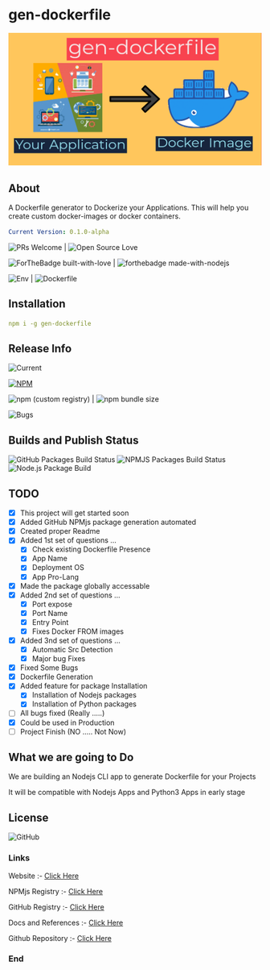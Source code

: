 # gen-dockerfile

![logo](https://raw.githubusercontent.com/DFCommunity/img-stack/master/Adobe_Post_20200912_0004510.9314596673956063.png)

## About

A Dockerfile generator to Dockerize your Applications.
This will help you create custom docker-images or docker containers.

```yaml
Current Version: 0.1.0-alpha
```

![PRs Welcome](https://img.shields.io/badge/PRs-welcome-brightgreen.svg?style=flat-square) | ![Open Source Love](https://badges.frapsoft.com/os/v1/open-source-150x25.png?v=103)

![ForTheBadge built-with-love](https://ForTheBadge.com/images/badges/built-with-love.svg) | ![forthebadge made-with-nodejs](https://ForTheBadge.com/images/badges/made-with-javascript.svg)

![Env](https://img.shields.io/badge/App%20Env-CLI%20compatible-yellow) | ![Dockerfile](https://img.shields.io/badge/Creates-Dockerfile-blue)

## Installation

```yaml
npm i -g gen-dockerfile
```

## Release Info

![Current](https://badgen.net/badge/Under/Development/red?icon=github)

[![NPM](https://nodei.co/npm/gen-dockerfile.png?downloads=true&downloadRank=true&stars=true)](https://www.npmjs.com/package/gen-dockerfile)

![npm (custom registry)](https://img.shields.io/npm/v/gen-dockerfile/latest?style=for-the-badge) | ![npm bundle size](https://img.shields.io/bundlephobia/min/gen-dockerfile?style=for-the-badge)

![Bugs](https://badgen.net/badge/bugs/expected/yellow?icon=github)

## Builds and Publish Status

![GitHub Packages Build Status](https://github.com/DFTECHSDEVCENTER/gen-dockerfile/workflows/GitHub%20Packages%20Build%20Status/badge.svg)
![NPMJS Packages Build Status](https://github.com/DFTECHSDEVCENTER/gen-dockerfile/workflows/NPMJS%20Packages%20Build%20Status/badge.svg)
![Node.js Package Build](https://github.com/DFTECHSDEVCENTER/gen-dockerfile/workflows/Node.js%20Package%20Build/badge.svg)

## TODO

- [x] This project will get started soon
- [x] Added GitHub NPMjs package generation automated
- [x] Created proper Readme
- [x] Added 1st set of questions ...
  - [x] Check existing Dockerfile Presence
  - [x] App Name
  - [x] Deployment OS
  - [x] App Pro-Lang
- [x] Made the package globally accessable
- [x] Added 2nd set of questions ...
  - [x] Port expose
  - [x] Port Name
  - [x] Entry Point
  - [x] Fixes Docker FROM images
- [x] Added 3nd set of questions ...
  - [x] Automatic Src Detection
  - [x] Major bug Fixes
- [x] Fixed Some Bugs
- [x] Dockerfile Generation
- [x] Added feature for package Installation
  - [x] Installation of Nodejs packages
  - [x] Installation of Python packages
- [ ] All bugs fixed (Really .....)
- [x] Could be used in Production
- [ ] Project Finish  (NO ..... Not Now)

## What we are going to Do

We are building an Nodejs CLI app to generate Dockerfile for your Projects

It will be compatible with Nodejs Apps and Python3 Apps in early stage

## License

![GitHub](https://img.shields.io/github/license/DFTECHSDEVCENTER/gen-dockerfile?style=for-the-badge)

### Links

Website :- [Click Here](http://gen.docker.dfcommunity.win)

NPMjs Registry :- [Click Here](https://www.npmjs.com/package/gen-dockerfile)

GitHub Registry :- [Click Here](https://github.com/DFTECHSDEVCENTER/gen-dockerfile/packages/)

Docs and References :- [Click Here](https://github.com/DFTECHSDEVCENTER/gen-dockerfile/wiki)

Github Repository :- [Click Here](https://github.com/DFTECHSDEVCENTER/gen-dockerfile/)

### End
